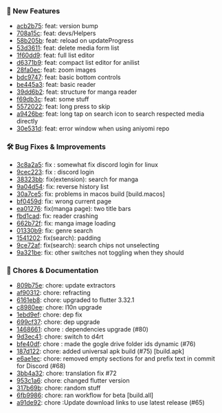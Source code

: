 

### 🎉 New Features
* [acb2b75](https://github.com/aayush2622/Dartotsu/commit/acb2b75): feat: version bump
* [708a15c](https://github.com/aayush2622/Dartotsu/commit/708a15c): feat: devs/Helpers
* [58b205b](https://github.com/aayush2622/Dartotsu/commit/58b205b): feat: reload on updateProgress
* [53d3611](https://github.com/aayush2622/Dartotsu/commit/53d3611): feat: delete media form list
* [1f60dd9](https://github.com/aayush2622/Dartotsu/commit/1f60dd9): feat: full list editor
* [d6371b9](https://github.com/aayush2622/Dartotsu/commit/d6371b9): feat: compact list editor for anilist
* [28fa0ec](https://github.com/aayush2622/Dartotsu/commit/28fa0ec): feat: zoom images
* [bdc9747](https://github.com/aayush2622/Dartotsu/commit/bdc9747): feat: basic bottom controls
* [be445a3](https://github.com/aayush2622/Dartotsu/commit/be445a3): feat: basic reader
* [39dd6b2](https://github.com/aayush2622/Dartotsu/commit/39dd6b2): feat: structure for manga reader
* [f69db3c](https://github.com/aayush2622/Dartotsu/commit/f69db3c): feat: some stuff
* [5572022](https://github.com/aayush2622/Dartotsu/commit/5572022): feat: long press to skip
* [a9426be](https://github.com/aayush2622/Dartotsu/commit/a9426be): feat: long tap on search icon to search respected media directly
* [30e531d](https://github.com/aayush2622/Dartotsu/commit/30e531d): feat: error window when using aniyomi repo

### 🛠️ Bug Fixes & Improvements
* [3c8a2a5](https://github.com/aayush2622/Dartotsu/commit/3c8a2a5): fix : somewhat fix discord login for linux
* [9cec223](https://github.com/aayush2622/Dartotsu/commit/9cec223): fix : discord login
* [38323bb](https://github.com/aayush2622/Dartotsu/commit/38323bb): fix(extension): search for manga
* [9a04d54](https://github.com/aayush2622/Dartotsu/commit/9a04d54): fix: reverse history list
* [30a7ce5](https://github.com/aayush2622/Dartotsu/commit/30a7ce5): fix: problems in macos build [build.macos]
* [bf0459d](https://github.com/aayush2622/Dartotsu/commit/bf0459d): fix: wrong current page
* [ea01276](https://github.com/aayush2622/Dartotsu/commit/ea01276): fix(manga page): two title bars
* [fbd1cad](https://github.com/aayush2622/Dartotsu/commit/fbd1cad): fix: reader crashing
* [662b72f](https://github.com/aayush2622/Dartotsu/commit/662b72f): fix: manga image loading
* [01330b9](https://github.com/aayush2622/Dartotsu/commit/01330b9): fix: genre search
* [1541202](https://github.com/aayush2622/Dartotsu/commit/1541202): fix(search): padding
* [9ce72af](https://github.com/aayush2622/Dartotsu/commit/9ce72af): fix(search): search chips not unselecting
* [9a321be](https://github.com/aayush2622/Dartotsu/commit/9a321be): fix: other switches not toggling when they should

### 🧹 Chores & Documentation
* [809b75e](https://github.com/aayush2622/Dartotsu/commit/809b75e): chore: update extractors
* [af90312](https://github.com/aayush2622/Dartotsu/commit/af90312): chore: refracting
* [6161eb8](https://github.com/aayush2622/Dartotsu/commit/6161eb8): chore: upgraded to flutter 3.32.1
* [c8980ee](https://github.com/aayush2622/Dartotsu/commit/c8980ee): chore: l10n upgrade
* [1ebd9ef](https://github.com/aayush2622/Dartotsu/commit/1ebd9ef): chore: dep fix
* [699cf37](https://github.com/aayush2622/Dartotsu/commit/699cf37): chore: dep upgrade
* [1468661](https://github.com/aayush2622/Dartotsu/commit/1468661): chore : dependencies upgrade (#80)
* [9d3ec41](https://github.com/aayush2622/Dartotsu/commit/9d3ec41): chore: switch to d4rt
* [bfe40df](https://github.com/aayush2622/Dartotsu/commit/bfe40df): chore : made the gogle drive folder ids dynamic (#76)
* [187d122](https://github.com/aayush2622/Dartotsu/commit/187d122): chore: added universal apk build (#75) [build.apk]
* [e6ae1ec](https://github.com/aayush2622/Dartotsu/commit/e6ae1ec): chore: removed empty sections for and prefix text in commit for Discord (#68)
* [3bb4a32](https://github.com/aayush2622/Dartotsu/commit/3bb4a32): chore: translation fix #72
* [953c1a6](https://github.com/aayush2622/Dartotsu/commit/953c1a6): chore: changed flutter version
* [317b69b](https://github.com/aayush2622/Dartotsu/commit/317b69b): chore: random stuff
* [6fb9986](https://github.com/aayush2622/Dartotsu/commit/6fb9986): chore: ran workflow for beta [build.all]
* [a91de92](https://github.com/aayush2622/Dartotsu/commit/a91de92): chore :Update download links to use latest release (#65)


